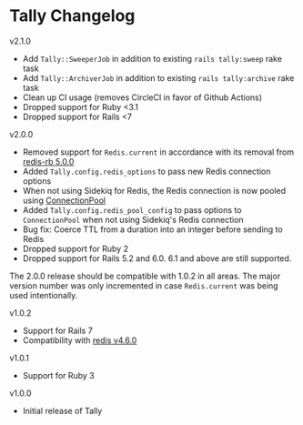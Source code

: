 # Tally Changelog

v2.1.0

- Add `Tally::SweeperJob` in addition to existing `rails tally:sweep` rake task
- Add `Tally::ArchiverJob` in addition to existing `rails tally:archive` rake task
- Clean up CI usage (removes CircleCI in favor of Github Actions)
- Dropped support for Ruby <3.1
- Dropped support for Rails <7

v2.0.0

- Removed support for `Redis.current` in accordance with its removal from [redis-rb 5.0.0](https://github.com/redis/redis-rb/blob/master/CHANGELOG.md#500)
- Added `Tally.config.redis_options` to pass new Redis connection options
- When not using Sidekiq for Redis, the Redis connection is now pooled using [ConnectionPool](https://github.com/mperham/connection_pool)
- Added `Tally.config.redis_pool_config` to pass options to `ConnectionPool` when not using Sidekiq's Redis connection
- Bug fix: Coerce TTL from a duration into an integer before sending to Redis
- Dropped support for Ruby 2
- Dropped support for Rails 5.2 and 6.0. 6.1 and above are still supported.

The 2.0.0 release should be compatible with 1.0.2 in all areas. The major version number was only incremented in case `Redis.current` was being used intentionally.

v1.0.2

- Support for Rails 7
- Compatibility with [redis v4.6.0](https://github.com/redis/redis-rb/blob/master/CHANGELOG.md#460)

v1.0.1

- Support for Ruby 3

v1.0.0

- Initial release of Tally
